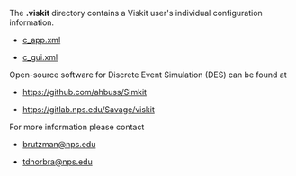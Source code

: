 The **.viskit** directory contains a Viskit user's individual configuration information.

* [c_app.xml](c_app.xml)

* [c_gui.xml](c_gui.xml)

Open-source software for Discrete Event Simulation (DES) can be found at

* <a href="https://github.com/ahbuss/Simkit" target="_blank">https://github.com/ahbuss/Simkit</a>

* <a href="https://gitlab.nps.edu/Savage/viskit" target="_blank">https://gitlab.nps.edu/Savage/viskit</a>

For more information please contact

* <a href="mailto:brutzman%nps.edu?subject=viskit%20inquiry" target="_blank">brutzman@nps.edu</a>

* <a href="mailto:tdnorbra@nps.edu?subject=viskit%20inquiry" target="_blank">tdnorbra@nps.edu</a>
